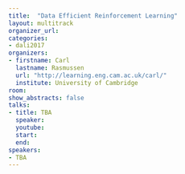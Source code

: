 ```yaml
---
title:  "Data Efficient Reinforcement Learning"
layout: multitrack
organizer_url: 
categories:
- dali2017
organizers:
- firstname: Carl 
  lastname: Rasmussen
  url: "http://learning.eng.cam.ac.uk/carl/"
  institute: University of Cambridge
room: 
show_abstracts: false
talks:
- title: TBA
  speaker:
  youtube: 
  start: 
  end: 
speakers:
- TBA 
---
```

